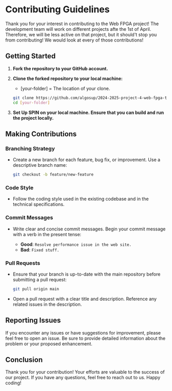 # Contributing Guidelines

Thank you for your interest in contributing to the Web FPGA project! The development team will work on different projects afte the 1st of April. Therefore, we will be less active on that project, but it should't stop you from contributing! We would look at every of those contributions!

## Getting Started

1. **Fork the repository to your GitHub account.**

2. **Clone the forked repository to your local machine:**

    - [your-folder] = The location of your clone.

    ```bash
    git clone https://github.com/algosup/2024-2025-project-4-web-fpga-team-5.git
    cd [your-folder]
    ```

3. **Set Up SPIN on your local machine. Ensure that you can build and run the project locally.**

## Making Contributions

### Branching Strategy

- Create a new branch for each feature, bug fix, or improvement. Use a descriptive branch name:

    ```bash
    git checkout -b feature/new-feature
    ```

### Code Style

- Follow the coding style used in the existing codebase and in the technical specifications.

### Commit Messages

- Write clear and concise commit messages. Begin your commit message with a verb in the present tense:

    - **Good**: `Resolve performance issue in the web site.`
    - **Bad**: `Fixed stuff.`

### Pull Requests

- Ensure that your branch is up-to-date with the main repository before submitting a pull request:

    ```bash
    git pull origin main
    ```

- Open a pull request with a clear title and description. Reference any related issues in the description.

## Reporting Issues

If you encounter any issues or have suggestions for improvement, please feel free to open an issue. Be sure to provide detailed information about the problem or your proposed enhancement.

## Conclusion

Thank you for your contribution! Your efforts are valuable to the success of our project. If you have any questions, feel free to reach out to us. Happy coding!
